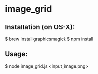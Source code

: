 image_grid
==========

Installation (on OS-X):
-----------------------

$ brew install graphicsmagick
$ npm install

Usage:
------

$ node image_grid.js <input_image.png>
